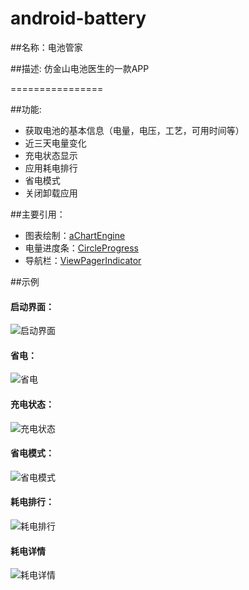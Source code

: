 ﻿# android-battery
##名称：电池管家

##描述:
仿金山电池医生的一款APP

================

##功能:
- 获取电池的基本信息（电量，电压，工艺，可用时间等）
- 近三天电量变化
- 充电状态显示
- 应用耗电排行
- 省电模式
- 关闭卸载应用

##主要引用：

- 图表绘制：[aChartEngine](http://www.achartengine.org/)
- 电量进度条：[CircleProgress](https://github.com/lzyzsd/CircleProgress)
- 导航栏：[ViewPagerIndicator](https://github.com/JakeWharton/ViewPagerIndicator)

##示例


#### 启动界面：

![启动界面](http://raw.github.com/irgb/android-battery/master/demo/start.png)

#### 省电：

![省电](http://raw.github.com/irgb/android-battery/master/demo/home.png)

#### 充电状态：

![充电状态](http://raw.github.com/irgb/android-battery/master/demo/charging.png)

#### 省电模式：

![省电模式](http://raw.github.com/irgb/android-battery/master/demo/model.png)

#### 耗电排行：

![耗电排行](http://raw.github.com/irgb/android-battery/master/demo/rank.png)

#### 耗电详情
![耗电详情](http://raw.github.com/irgb/android-battery/master/demo/app_detail.png)